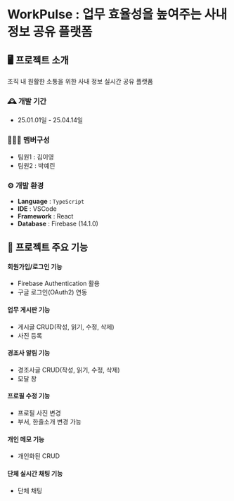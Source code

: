 # WorkPulse : 업무 효율성을 높여주는 사내 정보 공유 플랫폼

## 🖥️ 프로젝트 소개
조직 내 원활한 소통을 위한 사내 정보 실시간 공유 플랫폼
<br>

### 🕰️ 개발 기간
* 25.01.01일 - 25.04.14일

### 🧑‍🤝‍🧑 맴버구성
 - 팀원1 : 김이영
 - 팀원2 : 박예린 

### ⚙️ 개발 환경
- **Language** : `TypeScript`
- **IDE** : VSCode
- **Framework** : React
- **Database** : Firebase (14.1.0)

## 📌 프로젝트 주요 기능
#### 회원가입/로그인 기능
- Firebase Authentication 활용
- 구글 로그인(OAuth2) 연동

#### 업무 게시판 기능
- 게시글 CRUD(작성, 읽기, 수정, 삭제)
- 사진 등록

#### 경조사 알림 기능
- 경조사글 CRUD(작성, 읽기, 수정, 삭제)
- 모달 창

#### 프로필 수정 기능
- 프로필 사진 변경
- 부서, 한줄소개 변경 가능

#### 개인 메모 기능
- 개인화된 CRUD

#### 단체 실시간 채팅 기능
- 단체 채팅
